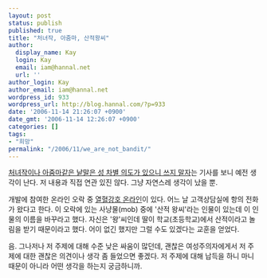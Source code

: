 ```yaml
---
layout: post
status: publish
published: true
title: "처녀작, 아줌마, 산적왕씨"
author:
  display_name: Kay
  login: Kay
  email: iam@hannal.net
  url: ''
author_login: Kay
author_email: iam@hannal.net
wordpress_id: 933
wordpress_url: http://blog.hannal.com/?p=933
date: '2006-11-14 21:26:07 +0900'
date_gmt: '2006-11-14 12:26:07 +0900'
categories: []
tags:
- "희망"
permalink: "/2006/11/we_are_not_bandit/"
---
```

<p><a href="http://kr.news.yahoo.com/service/news/shellview.htm?linkid=51&articleid=20061109162705852e5">처녀작이나 아줌마같은 낱말은 성 차별 의도가 있으니 쓰지 말자</a>는 기사를 보니 예전 생각이 난다. 저 내용과 직접 연관 있진 않다. 그냥 자연스레 생각이 났을 뿐.</p>
<p>개발에 참여한 온라인 오락 중 <a href="http://www.yulgang.com">열혈강호 온라인</a>이 있다. 어느 날 고객상담실에 항의 전화가 왔다고 한다. 이 오락에 있는 사냥물(mob) 중에 '산적 왕씨'라는 인물이 있는데 이 인물의 이름을 바꾸라고 했다. 자신은 '왕'씨인데 딸이 학교(초등학교)에서 산적이라고 놀림을 받기 때문이라고 했다. 어이 없긴 했지만 그럴 수도 있겠다는 교훈을 얻었다.</p>
<p>음. 그나저나 저 주제에 대해 수준 낮은 싸움이 많던데, 괜찮은 여성주의자에게서 저 주제에 대한 괜찮은 의견이나 생각 좀 들었으면 좋겠다. 저 주제에 대해 납득을 하니 마니 때문이 아니라 어떤 생각을 하는지 궁금하니까.</p>
